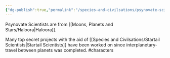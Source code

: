 ```yaml
---
{"dg-publish":true,"permalink":"/species-and-civilsations/psynovate-scientists/"}
---
```


Psynovate Scientists are from [[Moons, Planets and Stars/Haloora\|Haloora]].

Many top secret projects with the aid of [[Species and Civilsations/Startail Scientists\|Startail Scientists]] have been worked on since interplanetary-travel between planets was completed.
#characters 